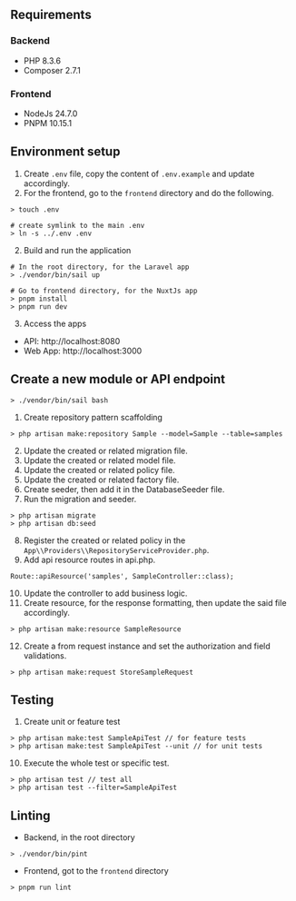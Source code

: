 ## Requirements
### Backend
- PHP 8.3.6
- Composer 2.7.1
### Frontend
- NodeJs 24.7.0
- PNPM 10.15.1

## Environment setup
1. Create `.env` file, copy the content of `.env.example` and update accordingly.
2. For the frontend, go to the `frontend` directory and do the following.
```
> touch .env

# create symlink to the main .env
> ln -s ../.env .env
```
2. Build and run the application
```
# In the root directory, for the Laravel app
> ./vendor/bin/sail up

# Go to frontend directory, for the NuxtJs app
> pnpm install
> pnpm run dev
```
3. Access the apps
- API: http://localhost:8080
- Web App: http://localhost:3000

## Create a new module or API endpoint
```
> ./vendor/bin/sail bash
```

1. Create repository pattern scaffolding
```
> php artisan make:repository Sample --model=Sample --table=samples
```
2. Update the created or related migration file.
3. Update the created or related model file.
4. Update the created or related policy file.
5. Update the created or related factory file.
6. Create seeder, then add it in the DatabaseSeeder file.
7. Run the migration and seeder.
```
> php artisan migrate
> php artisan db:seed
```
8. Register the created or related policy in the `App\\Providers\\RepositoryServiceProvider.php`.
9. Add api resource routes in api.php.
```
Route::apiResource('samples', SampleController::class);
```
10. Update the controller to add business logic.
11. Create resource, for the response formatting, then update the said file accordingly.
```
> php artisan make:resource SampleResource
```
12. Create a from request instance and set the authorization and field validations.
```
> php artisan make:request StoreSampleRequest
```

## Testing
1. Create unit or feature test
```
> php artisan make:test SampleApiTest // for feature tests
> php artisan make:test SampleApiTest --unit // for unit tests
```
10. Execute the whole test or specific test.
```
> php artisan test // test all
> php artisan test --filter=SampleApiTest
```

## Linting
- Backend, in the root directory
```
> ./vendor/bin/pint
```
- Frontend, got to the `frontend` directory
```
> pnpm run lint
```